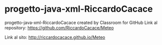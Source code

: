 # progetto-java-xml-RiccardoCacace
progetto-java-xml-RiccardoCacace created by Classroom for GitHub
Link al repository: https://github.com/RiccardoCacace/Meteo

Link al sito: http://riccardocacace.github.io/Meteo

